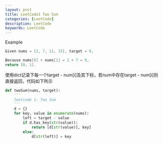 ```yaml
---
layout: post
title: LeetCode1 Two Sum
categories: [LeetCode]
description: LeetCode
keywords: LeetCode
---
```


Example
```c
Given nums = [2, 7, 11, 15], target = 9,

Because nums[0] + nums[1] = 2 + 7 = 9,
return [0, 1].
```
使用dict记录下每一个target - num[i]及其下标，若num中存在target - num[i]则直接返回，代码如下所示

```python
def twoSum(nums, target):
	'''
	leetcode 1: Two Sum
	'''
	d = {}
	for key, value in enumerate(nums):
		left = target - value
		if d.has_key(str(value)):
			return [d[str(value)], key]
		else:
			d[str(left)] = key
```